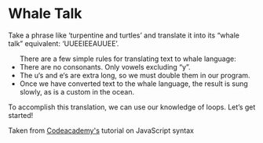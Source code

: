 <h1>Whale Talk</h1>
<p>Take a phrase like ‘turpentine and turtles’ and translate it into its “whale talk” equivalent: ‘UUEEIEEAUUEE’.<p>

<ul>There are a few simple rules for translating text to whale language:

<li>There are no consonants. Only vowels excluding “y”.</li>
<li>The u‘s and e‘s are extra long, so we must double them in our program.</li>
<li>Once we have converted text to the whale language, the result is sung slowly, as is a custom in the ocean.</li>

</ul>

<p>To accomplish this translation, we can use our knowledge of loops. Let’s get started!</p>

Taken from [Codeacademy's](https://www.codecademy.com/paths/build-web-apps-with-react/tracks/bwa-javascript-functions-arrays-and-loops/modules/learn-javascript-loops/projects/whale-talk) tutorial on JavaScript syntax
